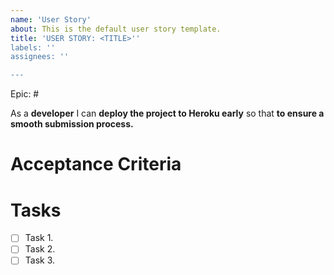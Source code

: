 ```yaml
---
name: 'User Story'
about: This is the default user story template.
title: 'USER STORY: <TITLE>''
labels: ''
assignees: ''

---
```


Epic: #

As a **developer**  I can **deploy the project to Heroku early** so that **to ensure a smooth submission process.**

# Acceptance Criteria
 
# Tasks
 - [ ] Task 1.
 - [ ] Task 2.
 - [ ] Task 3.
